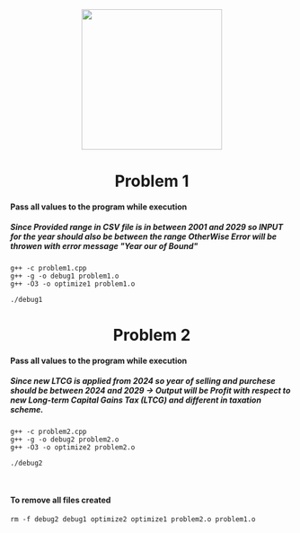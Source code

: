 <div id="header" align="center">
  <img src="https://i.giphy.com/media/v1.Y2lkPTc5MGI3NjExNXVxcmZoNjNjYThwdGxuaW55YzdhdWMwcG8ydndyODNoancyN3ByMSZlcD12MV9pbnRlcm5hbF9naWZfYnlfaWQmY3Q9Zw/aLVLqlZvKW6XSYy3td/giphy.gif" width="250"/>
</div>




<h1 align="center" >
  Problem 1
</h1>

#### Pass all values to the program while execution
##### Since Provided range in CSV file is in between 2001 and 2029 so INPUT for the year should also be between the range OtherWise Error will be throwen with error message "Year our of Bound"
	g++ -c problem1.cpp
	g++ -g -o debug1 problem1.o
	g++ -O3 -o optimize1 problem1.o

	./debug1


<h1 align="center" >
  Problem 2
</h1>

#### Pass all values to the program while execution 
##### Since new LTCG is applied from 2024 so year of selling and purchese should be between 2024 and 2029 -> Output will be Profit with respect to new Long-term Capital Gains Tax (LTCG) and different in taxation scheme.
	g++ -c problem2.cpp
	g++ -g -o debug2 problem2.o
	g++ -O3 -o optimize2 problem2.o

	./debug2
</br>

#### To remove all files created
	rm -f debug2 debug1 optimize2 optimize1 problem2.o problem1.o
